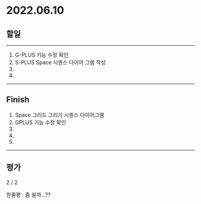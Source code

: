 # 2022.06.10

## 할일

------

1. G-PLUS 기능 수정 확인
2. S-PLUS Space 시퀀스 다이어 그램 작성
3. 
4. 








------

## Finish

1. Space 그리드 그리기 시퀀스 다이어그램
2. GPLUS 기능 수정 확인
3. 
4. 
5. 


------

## 평가

  2 / 2

한줄평 : 좀 쉴까...??
